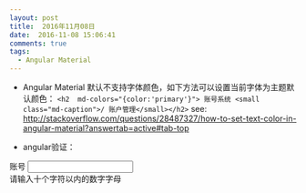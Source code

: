 ```yaml
---
layout: post
title:  2016年11月08日
date:  2016-11-08 15:06:41 
comments: true
tags:
  - Angular Material
---
```


*  Angular Material 默认不支持字体颜色，如下方法可以设置当前字体为主题默认颜色：
`<h2  md-colors="{color:'primary'}"> 账号系统 <small class="md-caption">/ 账户管理</small></h2>`
   see: http://stackoverflow.com/questions/28487327/how-to-set-text-color-in-angular-material?answertab=active#tab-top

   <!-- more -->

* angular验证：
 <md-input-container class="md-block" flex-gt-sm>
       <label>账号</label>
       <input ng-model="ctrl.account" name="account" ng-pattern="/^[A-Za-z0-9]{1,10}$/">
       <div ng-messages="表单名.输入框名.$error" role="alert" multiple>
           <div ng-message="pattern" class="my-message">请输入十个字符以内的数字字母
           </div>
       </div>
   </md-input-container>
